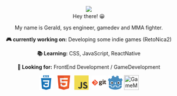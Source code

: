 <div id="header" align="center">
  <img src="https://c.tenor.com/NwY5ppxLs_oAAAAd/kitten-keybo.gif" width="100"/>
</div>

<div align="center">
Hey there! 😀

My name is Gerald, sys engineer, gamedev and MMA fighter.
  
  <b>🎮 currently working on:</b> Developing some indie games (RetoNica2)
  
  <b>📚 Learning:</b> CSS, JavaScript, ReactNative
  
  <b>👀 Looking for:</b> FrontEnd Development / GameDevelopment
  
  <div>
  <img src="https://github.com/devicons/devicon/blob/master/icons/css3/css3-plain-wordmark.svg"  title="CSS3" alt="CSS" width="40" height="40"/>&nbsp;
  <img src="https://github.com/devicons/devicon/blob/master/icons/html5/html5-original.svg" title="HTML5" alt="HTML" width="40" height="40"/>&nbsp;
  <img src="https://github.com/devicons/devicon/blob/master/icons/javascript/javascript-original.svg" title="JavaScript" alt="JavaScript" width="40" height="40"/>&nbsp;
  <img src="https://github.com/devicons/devicon/blob/master/icons/git/git-original-wordmark.svg" title="Git" **alt="Git" width="40" height="40"/>
  <img src="https://github.com/devicons/devicon/blob/master/icons/godot/godot-original.svg" title="Godot" **alt="Godot" width="40" height="40"/>
  <img src="https://www.svgrepo.com/show/331267/yoyo-games.svg" title="GameMaker" **alt="GameMaker" width="40" height="40"/>
</div>
  
</div>

